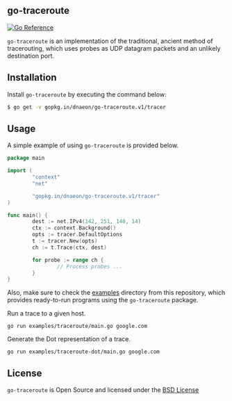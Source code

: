 ## go-traceroute

[![Go Reference](https://pkg.go.dev/badge/gopkg.in/dnaeon/go-traceroute.v1.svg)](https://pkg.go.dev/gopkg.in/dnaeon/go-traceroute.v1)

`go-traceroute` is an implementation of the traditional, ancient
method of tracerouting, which uses probes as UDP datagram packets and
an unlikely destination port.

## Installation

Install `go-traceroute` by executing the command below:

```bash
$ go get -v gopkg.in/dnaeon/go-traceroute.v1/tracer
```

## Usage

A simple example of using `go-traceroute` is provided below.

``` go
package main

import (
        "context"
        "net"

        "gopkg.in/dnaeon/go-traceroute.v1/tracer"
)

func main() {
        dest := net.IPv4(142, 251, 140, 14)
        ctx := context.Background()
        opts := tracer.DefaultOptions
        t := tracer.New(opts)
        ch := t.Trace(ctx, dest)

        for probe := range ch {
                // Process probes ...
        }
}
```

Also, make sure to check the [examples](./examples) directory from
this repository, which provides ready-to-run programs using the
`go-traceroute` package.

Run a trace to a given host.

``` shell
go run examples/traceroute/main.go google.com
```

Generate the Dot representation of a trace.

``` shell
go run examples/traceroute-dot/main.go google.com
```

## License

`go-traceroute` is Open Source and licensed under the
[BSD License](http://opensource.org/licenses/BSD-2-Clause)
